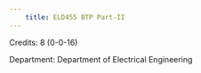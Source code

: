 ```yaml
---
    title: ELD455 BTP Part-II
---
```

Credits: 8 (0-0-16)

Department: Department of Electrical Engineering

